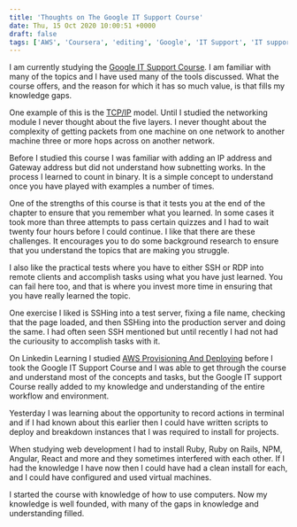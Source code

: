 ```yaml
---
title: 'Thoughts on The Google IT Support Course'
date: Thu, 15 Oct 2020 10:00:51 +0000
draft: false
tags: ['AWS', 'Coursera', 'editing', 'Google', 'IT Support', 'IT support', 'studies']
---
```


I am currently studying the [Google IT Support Course](https://www.coursera.org/professional-certificates/google-it-support?). I am familiar with many of the topics and I have used many of the tools discussed. What the course offers, and the reason for which it has so much value, is that fills my knowledge gaps.

One example of this is the [TCP/IP](https://www.geeksforgeeks.org/tcp-ip-model/) model. Until I studied the networking module I never thought about the five layers. I never thought about the complexity of getting packets from one machine on one network to another machine three or more hops across on another network.

Before I studied this course I was familiar with adding an IP address and Gateway address but did not understand how subnetting works. In the process I learned to count in binary. It is a simple concept to understand once you have played with examples a number of times.

One of the strengths of this course is that it tests you at the end of the chapter to ensure that you remember what you learned. In some cases it took more than three attempts to pass certain quizzes and I had to wait twenty four hours before I could continue. I like that there are these challenges. It encourages you to do some background research to ensure that you understand the topics that are making you struggle.

I also like the practical tests where you have to either SSH or RDP into remote clients and accomplish tasks using what you have just learned. You can fail here too, and that is where you invest more time in ensuring that you have really learned the topic.

One exercise I liked is SSHing into a test server, fixing a file name, checking that the page loaded, and then SSHing into the production server and doing the same. I had often seen SSH mentioned but until recently I had not had the curiousity to accomplish tasks with it.

On Linkedin Learning I studied [AWS Provisioning And Deploying](https://www.linkedin.com/learning/aws-deploying-and-provisioning/aws-deploying-and-provisioning?contextUrn=urn%3Ali%3AlyndaLearningPath%3A56d7aa033dd559b764b88a93) before I took the Google IT Support Course and I was able to get through the course and understand most of the concepts and tasks, but the Google IT support Course really added to my knowledge and understanding of the entire workflow and environment.

Yesterday I was learning about the opportunity to record actions in terminal and if I had known about this earlier then I could have written scripts to deploy and breakdown instances that I was required to install for projects.

When studying web development I had to install Ruby, Ruby on Rails, NPM, Angular, React and more and they sometimes interfered with each other. If I had the knowledge I have now then I could have had a clean install for each, and I could have configured and used virtual machines.

I started the course with knowledge of how to use computers. Now my knowledge is well founded, with many of the gaps in knowledge and understanding filled.